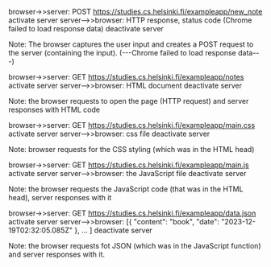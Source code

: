 browser->>server: POST https://studies.cs.helsinki.fi/exampleapp/new_note
activate server
server-->>browser: HTTP response, status code (Chrome failed to load response data)
deactivate server

Note: The browser captures the user input  and creates a POST request to the server (containing the input).
(---Chrome failed to load response data---)

browser->>server: GET https://studies.cs.helsinki.fi/exampleapp/notes
activate server
server-->>browser: HTML document
deactivate server

Note: the browser requests to open the page (HTTP request) and server responses with HTML code

browser->>server: GET https://studies.cs.helsinki.fi/exampleapp/main.css
activate server
server-->>browser: css file
deactivate server

Note: browser requests for the CSS styling (which was in the HTML head)

browser->>server: GET https://studies.cs.helsinki.fi/exampleapp/main.js
activate server
server-->>browser: the JavaScript file
deactivate server

Note: the browser requests the JavaScript code (that was in the HTML head), server responses with it

browser->>server: GET https://studies.cs.helsinki.fi/exampleapp/data.json
activate server
server-->>browser: [{
    "content": "book",
    "date": "2023-12-19T02:32:05.085Z"
}, ... ]
deactivate server

Note: the browser requests fot JSON (which was in the JavaScript function) and server responses with it.